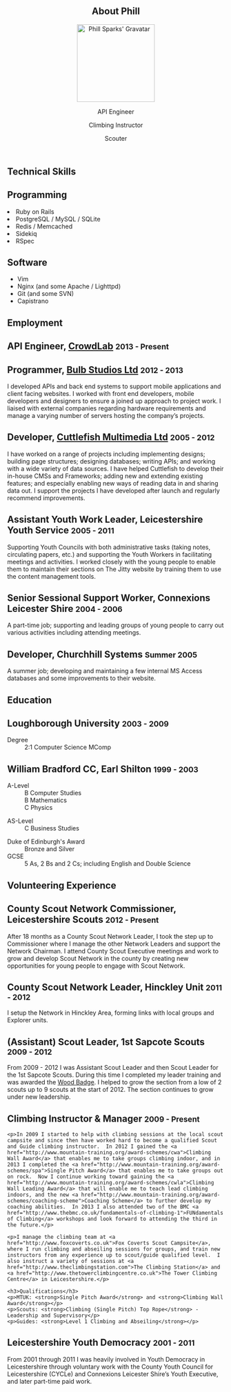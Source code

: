 <article id="page-about">

<header class="subhead" id="overview">
	<h1>About Phill</h1>
	<div class="row"><div class="span2">
		<img src="http://www.gravatar.com/avatar/fd3e5171cbc1f277daacacef4967bceb?s=180&amp;r=g" alt="Phill Sparks' Gravatar" height="180" width="180" />
	</div><div class="span10 lead-group">
		<p class="lead">API Engineer</p>
		<p class="lead">Climbing Instructor</p>
		<p class="lead">Scouter</p>
	</div></div>
</header>

<h1 class="page-header">Technical Skills</h1>

<div class="row"><div class="offset2 span5">
	<h2>Programming</h2>
		<li>Ruby on Rails</li>
		<li>PostgreSQL / MySQL / SQLite</li>
		<li>Redis / Memcached</li>
		<li>Sidekiq</li>
		<li>RSpec</li>
	</ul>
</div><div class="span5">
	<h2>Software</h2>
	<ul>
		<li>Vim</li>
		<li>Nginx (and some Apache / Lighttpd)</li>
		<li>Git (and some SVN)</li>
		<li>Capistrano</li>
	</ul>
</div></div>

<h1 class="page-header">Employment</h1>

<h2>API Engineer, <a href="http://crowdlab.com/">CrowdLab</a> <small>2013 - Present</small></h2>

<div class="row"><div class="offset2 span10">
	
</div></div>

<h2>Programmer, <a href="http://bulbstudios.com/">Bulb Studios Ltd</a> <small>2012 - 2013</small></h2>

<div class="row"><div class="offset2 span10">
	<p>I developed APIs and back end systems to support mobile applications and client facing websites. I worked with front end developers, mobile developers and designers to ensure a joined up approach to project work. I liaised with external companies regarding hardware requirements and manage a varying number of servers hosting the company’s projects.</p>
</div></div>

<h2>Developer, <a href="http://cuttlefish.com/">Cuttlefish Multimedia Ltd</a> <small>2005 - 2012</small></h2>

<div class="row"><div class="offset2 span10">
	<p>I have worked on a range of projects including implementing designs; building page structures; designing databases; writing APIs; and working with a wide variety of data sources.  I have helped Cuttlefish to develop their in-house CMSs and Frameworks; adding new and extending existing features; and especially enabling new ways of reading data in and sharing data out.  I support the projects I have developed after launch and regularly recommend improvements.</p>
</div></div>

<h2>Assistant Youth Work Leader, Leicestershire Youth Service <small>2005 - 2011</small></h2>

<div class="row"><div class="offset2 span10">
	<p>Supporting Youth Councils with both administrative tasks (taking notes, circulating papers, etc.) and supporting the Youth Workers in facilitating meetings and activities.  I worked closely with the young people to enable them to maintain their sections on The Jitty website by training them to use the content management tools.</p>
</div></div>

<h2>Senior Sessional Support Worker, Connexions Leicester Shire <small>2004 - 2006</small></h2>

<div class="row"><div class="offset2 span10">
	<p>A part-time job; supporting and leading groups of young people to carry out various activities including attending meetings.</p>
</div></div>

<h2>Developer, Churchhill Systems <small>Summer 2005</small></h2>

<div class="row"><div class="offset2 span10">
	<p>A summer job; developing and maintaining a few internal MS Access databases and some improvements to their website.</p>
</div></div>


<h1 class="page-header">Education</h1>

<h2>Loughborough University <small>2003 - 2009</small></h2>

<div class="row">
	<dl class="offset2 span10">
		<dt>Degree</dt>
		<dd>2:1 Computer Science MComp</dd>
	</dl>
</div>

<h2>William Bradford CC, Earl Shilton <small>1999 - 2003</small></h2>

<div class="row"><div class="offset2 span3">
	<dl>
		<dt>A-Level</dt>
		<dd>B Computer Studies</dd>
		<dd>B Mathematics</dd>
		<dd>C Physics</dd>
	</dl>
</div><div class="span6">
	<div class="row"><div class="span3">
		<dl style="margin-bottom: 0">
			<dt>AS-Level</dt>
			<dd>C Business Studies</dd>
		</dl>
	</div><div class="span3">
		<dl style="margin-bottom: 0">
			<dt>Duke of Edinburgh's Award</dt>
			<dd>Bronze and Silver</dd>
		</dl>
	</div></div>
	<dl style="margin-top: 0">
		<dt>GCSE</dt>
		<dd>5 As, 2 Bs and 2 Cs; including English and Double Science</dd>
	</dl>
</div></div>

<h1 class="page-header">Volunteering Experience</h1>

<h2>County Scout Network Commissioner, Leicestershire Scouts <small>2012 - Present</small></h2>

<div class="row"><div class="offset2 span10">
	<p>After 18 months as a County Scout Network Leader, I took the step up to Commissioner where I manage the other Network Leaders and support the Network Chairman. I attend County Scout Executive meetings and work to grow and develop Scout Network in the county by creating new opportunities for young people to engage with Scout Network.</p>
</div></div>

<h2>County Scout Network Leader, Hinckley Unit <small>2011 - 2012</small></h2>

<div class="row"><div class="offset2 span10">
	<p>I setup the Network in Hinckley Area, forming links with local groups and Explorer units.</p>
</div></div>

<h2>(Assistant) Scout Leader, 1st Sapcote Scouts <small>2009 - 2012</small></h2>

<div class="row"><div class="offset2 span10">
	<p>From 2009 - 2012 I was Assistant Scout Leader and then Scout Leader for the 1st Sapcote Scouts.  During this time I completed my leader training and was awarded the <a href="http://www.scouts.org.uk/woodbadge">Wood Badge</a>.  I helped to grow the section from a low of 2 scouts up to 9 scouts at the start of 2012.  The section continues to grow under new leadership.</p>
</div></div>

<h2>Climbing Instructor &amp; Manager <small>2009 - Present</small></h2>

<div class="row"><div class="offset2 span10">

	<p>In 2009 I started to help with climbing sessions at the local scout campsite and since then have worked hard to become a qualified Scout and Guide climbing instructor.  In 2012 I gained the <a href="http://www.mountain-training.org/award-schemes/cwa">Climbing Wall Award</a> that enables me to take groups climbing indoor, and in 2013 I completed the <a href="http://www.mountain-training.org/award-schemes/spa">Single Pitch Award</a> that enables me to take groups out on rock.  Now I continue working toward gaining the <a href="http://www.mountain-training.org/award-schemes/cwla">Climbing Wall Leading Award</a> that will enable me to teach lead climbing indoors, and the new <a href="http://www.mountain-training.org/award-schemes/coaching-scheme">Coaching Scheme</a> to further develop my coaching abilities.  In 2013 I also attended two of the BMC <a href="http://www.thebmc.co.uk/fundamentals-of-climbing-1">FUNdamentals of Climbing</a> workshops and look forward to attending the third in the future.</p>

	<p>I manage the climbing team at <a href="http://www.foxcoverts.co.uk">Fox Coverts Scout Campsite</a>, where I run climbing and abseiling sessions for groups, and train new instructors from any experience up to scout/guide qualified level.  I also instruct a variety of sessions at <a href="http://www.theclimbingstation.com">The Climbing Station</a> and <a href="http://www.thetowerclimbingcentre.co.uk">The Tower Climbing Centre</a> in Leicestershire.</p>

	<h3>Qualifications</h3>
	<p>MTUK: <strong>Single Pitch Award</strong> and <strong>Climbing Wall Award</strong></p>
	<p>Scouts: <strong>Climbing (Single Pitch) Top Rope</strong> - Leadership and Supervisory</p>
	<p>Guides: <strong>Level 1 Climbing and Abseiling</strong></p>

</div></div>

<h2>Leicestershire Youth Democracy <small>2001 - 2011</small></h2>

<div class="row"><div class="offset2 span10">
	<p>From 2001 through 2011 I was heavily involved in Youth Democracy in Leicestershire through voluntary work with the County Youth Council for Leicestershire (CYCLe) and Connexions Leicester Shire’s Youth Executive, and later part-time paid work.</p>
</div></div>

</article>
